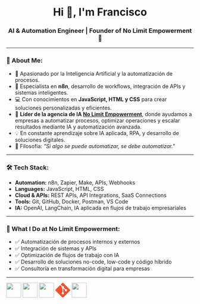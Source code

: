 <h1 align="center">Hi 👋, I'm Francisco</h1>
<h3 align="center">AI & Automation Engineer | Founder of No Limit Empowerment 🚀</h3>

---

### 🚀 About Me:
- 🤖 Apasionado por la Inteligencia Artificial y la automatización de procesos.  
- 🔗 Especialista en **n8n**, desarrollo de workflows, integración de APIs y sistemas inteligentes.  
- 💻 Con conocimientos en **JavaScript, HTML y CSS** para crear soluciones personalizadas y eficientes.  
- 🚀 **Líder de la agencia de IA [No Limit Empowerment](#)**, donde ayudamos a empresas a automatizar procesos, optimizar operaciones y escalar resultados mediante IA y automatización avanzada.  
- 💡 En constante aprendizaje sobre IA aplicada, RPA, y desarrollo de soluciones digitales.  
- 🎯 Filosofía: *"Si algo se puede automatizar, se debe automatizar."*

---

### 🛠️ Tech Stack:
- **Automation:** n8n, Zapier, Make, APIs, Webhooks  
- **Languages:** JavaScript, HTML, CSS  
- **Cloud & APIs:** REST APIs, API Integrations, SaaS Connections  
- **Tools:** Git, GitHub, Docker, Postman, VS Code  
- **IA:** OpenAI, LangChain, IA aplicada en flujos de trabajo empresariales  

---

### 🚀 What I Do at No Limit Empowerment:
- ✅ Automatización de procesos internos y externos  
- ✅ Integración de sistemas y APIs  
- ✅ Optimización de flujos de trabajo con IA  
- ✅ Desarrollo de soluciones no-code, low-code y código híbrido  
- ✅ Consultoría en transformación digital para empresas  

---

<p align="left">
  <img src="https://cdn.jsdelivr.net/gh/devicons/devicon/icons/javascript/javascript-original.svg" width="40" height="40"/>
  <img src="https://cdn.jsdelivr.net/gh/devicons/devicon/icons/html5/html5-original.svg" width="40" height="40"/>
  <img src="https://cdn.jsdelivr.net/gh/devicons/devicon/icons/css3/css3-original.svg" width="40" height="40"/>
  <img src="https://raw.githubusercontent.com/devicons/devicon/master/icons/git/git-original.svg" width="40" height="40"/>
  <img src="https://static-00.iconduck.com/assets.00/n8n-icon-512x512-m9vmxhu3.png" width="40" height="40"/>
</p>
